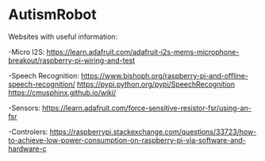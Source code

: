 # AutismRobot


Websites with useful information:

-Micro I2S:
https://learn.adafruit.com/adafruit-i2s-mems-microphone-breakout/raspberry-pi-wiring-and-test

-Speech Recognition:
  https://www.bishoph.org/raspberry-pi-and-offline-speech-recognition/
  https://pypi.python.org/pypi/SpeechRecognition
  https://cmusphinx.github.io/wiki/
  
-Sensors:
  https://learn.adafruit.com/force-sensitive-resistor-fsr/using-an-fsr
  
  
-Controlers:
https://raspberrypi.stackexchange.com/questions/33723/how-to-achieve-low-power-consumption-on-raspberry-pi-via-software-and-hardware-c
